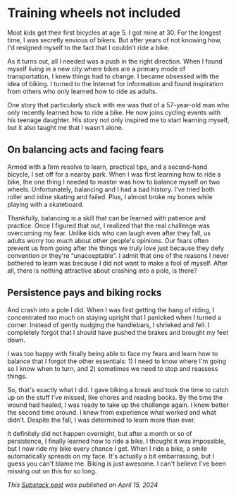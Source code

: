 # Training wheels not included

Most kids get their first bicycles at age 5. I got mine at 30. For the longest time, I was secretly envious of bikers. But after years of not knowing how, I'd resigned myself to the fact that I couldn't ride a bike.

As it turns out, all I needed was a push in the right direction. When I found myself living in a new city where bikes are a primary mode of transportation, I knew things had to change. I became obsessed with the idea of biking. I turned to the Internet for information and found inspiration from others who only learned how to ride as adults. 

One story that particularly stuck with me was that of a 57-year-old man who only recently learned how to ride a bike. He now joins cycling events with his teenage daughter. His story not only inspired me to start learning myself, but it also taught me that I wasn't alone. 

## On balancing acts and facing fears

Armed with a firm resolve to learn, practical tips, and a second-hand bicycle, I set off for a nearby park. When I was first learning how to ride a bike, the one thing I needed to master was how to balance myself on two wheels. Unfortunately, balancing and I had a bad history. I've tried both roller and inline skating and failed. Plus, I almost broke my bones while playing with a skateboard. 

Thankfully, balancing is a skill that can be learned with patience and practice. Once I figured that out, I realized that the real challenge was overcoming my fear. Unlike kids who can laugh even after they fall, us adults worry too much about other people's opinions. Our fears often prevent us from going after the things we truly love just because they defy convention or they're “unacceptable”. I admit that one of the reasons I never bothered to learn was because I did not want to make a fool of myself. After all, there is nothing attractive about crashing into a pole, is there?

## Persistence pays and biking rocks

And crash into a pole I did. When I was first getting the hang of riding, I concentrated too much on staying upright that I panicked when I turned a corner. Instead of gently nudging the handlebars, I shrieked and fell. I completely forgot that I should have pushed the brakes and brought my feet down. 

I was too happy with finally being able to face my fears and learn how to balance that I forgot the other essentials: 1) I need to know where I'm going so I know when to turn, and 2) sometimes we need to stop and reassess things. 

So, that's exactly what I did. I gave biking a break and took the time to catch up on the stuff I've missed, like chores and reading books. By the time the wound had healed, I was ready to take up the challenge again. I knew better the second time around. I knew from experience what worked and what didn't. Despite the fall, I was determined to learn more than ever. 

It definitely did not happen overnight, but after a month or so of persistence, I finally learned how to ride a bike. I thought it was impossible, but I now ride my bike every chance I get. When I ride a bike, a smile automatically spreads on my face. It's actually a bit embarrassing, but I guess you can't blame me. Biking is just awesome. I can't believe I've been missing out on this for so long.

_This [Substack post](https://riarivera.substack.com/p/training-wheels-not-included) was published on April 15, 2024_